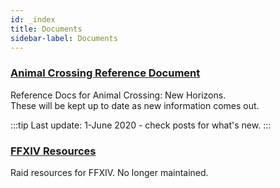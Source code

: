```yaml
---
id: _index 
title: Documents 
sidebar-label: Documents 
---
```


### [**Animal Crossing Reference Document**](animal-crossing)
Reference Docs for Animal Crossing: New Horizons.  
These will be kept up to date as new information comes out.

:::tip
Last update: 1-June 2020 - check posts for what's new.
:::

### [**FFXIV Resources**](ffxiv)
Raid resources for FFXIV.
No longer maintained.